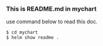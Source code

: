 ### This is README.md in mychart

use command below to read this doc.
```
$ cd mychart
$ helm show readme .
```
